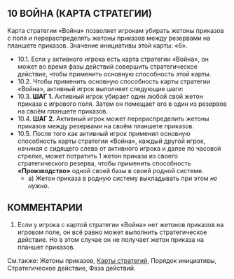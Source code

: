 10 ВОЙНА (КАРТА СТРАТЕГИИ)
---

Карта стратегии «Война» позволяет игрокам убирать жетоны приказов с поля и перераспределять жетоны приказов между резервами на планшете приказов. Значение инициативы этой карты: «6».
* 10.1. Если у активного игрока есть карта стратегии «Война», он может во время фазы действий совершить стратегическое действие, чтобы применить основную способность этой карты.
* 10.2. Чтобы применить основную способность карты стратегии «Война», активный игрок выполняет следующие шаги:
* 10.3. **ШАГ 1.** Активный игрок убирает один любой свой жетон приказа с игрового поля. Затем он помещает его в один из резервов на своём планшете приказов.
* 10.4. **ШАГ 2.** Активный игрок может перераспределить жетоны приказов между резервами на своём планшете приказов.
* 10.5. После того как активный игрок применил основную способность карты стратегии «Война», каждый другой игрок, начиная с сидящего слева от активного игрока и далее по часовой стрелке, может потратить 1 жетон приказа из своего стратегического резерва, чтобы применить способность **«Производство»** одной своей базы в своей родной системе.
    * а) Жетон приказа в родную систему выкладывать при этом *не нужно*.

КОММЕНТАРИИ
---
1) Если у игрока с картой стратегии «Война» нет жетонов приказов на игровом поле, он всё равно может выполнить стратегическое действие. Но в этом случае он не получает жетон приказа на планшет приказов.

См.также: Жетоны приказов, [Карты стратегий](strategycards.md), Порядок инициативы, Стратегическое действие, Фаза действий.
